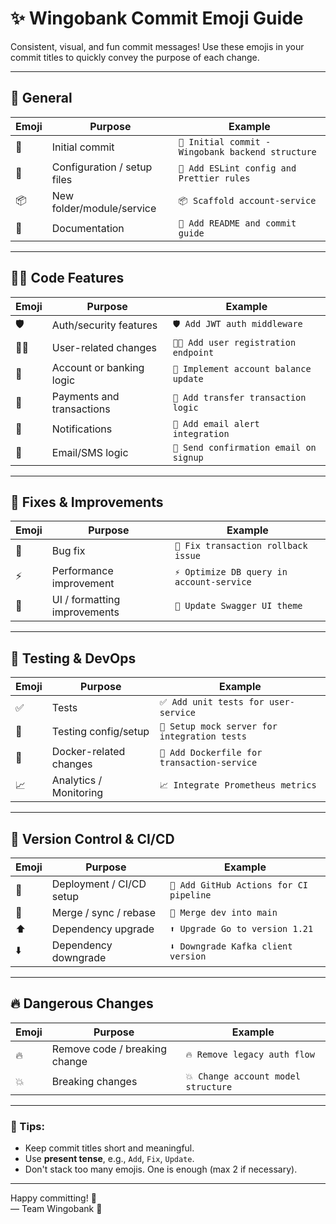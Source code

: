# ✨ Wingobank Commit Emoji Guide

Consistent, visual, and fun commit messages! Use these emojis in your commit titles to quickly convey the purpose of each change.

---

## 🎯 General

| Emoji | Purpose                        | Example                                               |
|-------|--------------------------------|-------------------------------------------------------|
| 🎉   | Initial commit                 | `🎉 Initial commit - Wingobank backend structure`     |
| 🔧   | Configuration / setup files   | `🔧 Add ESLint config and Prettier rules`             |
| 📦   | New folder/module/service     | `📦 Scaffold account-service`                         |
| 🧾   | Documentation                 | `🧾 Add README and commit guide`                      |

---

## 👨‍💻 Code Features

| Emoji | Purpose                        | Example                                               |
|-------|--------------------------------|-------------------------------------------------------|
| 🛡️   | Auth/security features         | `🛡️ Add JWT auth middleware`                         |
| 🧑‍💼 | User-related changes            | `🧑‍💼 Add user registration endpoint`                 |
| 🏦   | Account or banking logic       | `🏦 Implement account balance update`                 |
| 💸   | Payments and transactions      | `💸 Add transfer transaction logic`                   |
| 🔔   | Notifications                  | `🔔 Add email alert integration`                      |
| 📨   | Email/SMS logic                | `📨 Send confirmation email on signup`                |

---

## 🐛 Fixes & Improvements

| Emoji | Purpose                        | Example                                               |
|-------|--------------------------------|-------------------------------------------------------|
| 🐛   | Bug fix                        | `🐛 Fix transaction rollback issue`                   |
| ⚡   | Performance improvement        | `⚡ Optimize DB query in account-service`             |
| 💄   | UI / formatting improvements   | `💄 Update Swagger UI theme`                          |

---

## 🧪 Testing & DevOps

| Emoji | Purpose                        | Example                                               |
|-------|--------------------------------|-------------------------------------------------------|
| ✅   | Tests                          | `✅ Add unit tests for user-service`                  |
| 🧪   | Testing config/setup           | `🧪 Setup mock server for integration tests`          |
| 🐳   | Docker-related changes         | `🐳 Add Dockerfile for transaction-service`           |
| 📈   | Analytics / Monitoring         | `📈 Integrate Prometheus metrics`                    |

---

## 🔁 Version Control & CI/CD

| Emoji | Purpose                        | Example                                               |
|-------|--------------------------------|-------------------------------------------------------|
| 🚀   | Deployment / CI/CD setup       | `🚀 Add GitHub Actions for CI pipeline`               |
| 🔄   | Merge / sync / rebase          | `🔄 Merge dev into main`                             |
| ⬆️   | Dependency upgrade             | `⬆️ Upgrade Go to version 1.21`                      |
| ⬇️   | Dependency downgrade           | `⬇️ Downgrade Kafka client version`                  |

---

## 🔥 Dangerous Changes

| Emoji | Purpose                        | Example                                               |
|-------|--------------------------------|-------------------------------------------------------|
| 🔥   | Remove code / breaking change  | `🔥 Remove legacy auth flow`                         |
| 💥   | Breaking changes               | `💥 Change account model structure`                  |

---

### 🚨 Tips:
- Keep commit titles short and meaningful.
- Use **present tense**, e.g., `Add`, `Fix`, `Update`.
- Don't stack too many emojis. One is enough (max 2 if necessary).

---

Happy committing! 💙  
— Team Wingobank 🪽